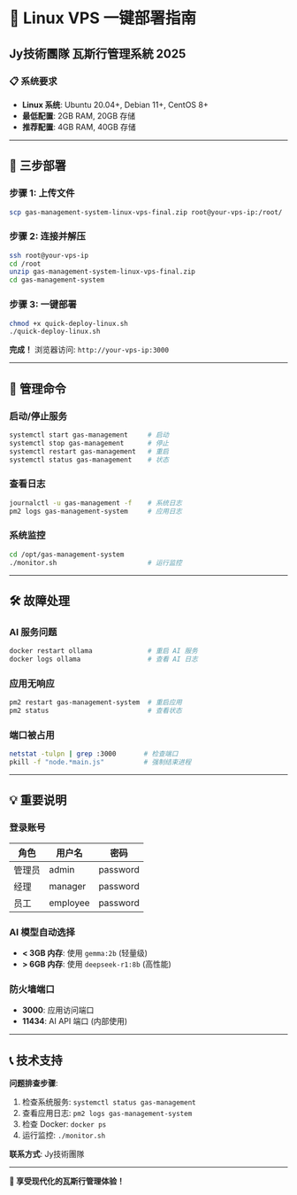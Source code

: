 # 🚀 Linux VPS 一键部署指南

## Jy技術團隊 瓦斯行管理系統 2025

### 📋 系统要求
- **Linux 系统**: Ubuntu 20.04+, Debian 11+, CentOS 8+
- **最低配置**: 2GB RAM, 20GB 存储
- **推荐配置**: 4GB RAM, 40GB 存储

---

## 🎯 三步部署

### 步骤 1: 上传文件
```bash
scp gas-management-system-linux-vps-final.zip root@your-vps-ip:/root/
```

### 步骤 2: 连接并解压
```bash
ssh root@your-vps-ip
cd /root
unzip gas-management-system-linux-vps-final.zip
cd gas-management-system
```

### 步骤 3: 一键部署
```bash
chmod +x quick-deploy-linux.sh
./quick-deploy-linux.sh
```

**完成！** 浏览器访问: `http://your-vps-ip:3000`

---

## 🔧 管理命令

### 启动/停止服务
```bash
systemctl start gas-management     # 启动
systemctl stop gas-management      # 停止  
systemctl restart gas-management   # 重启
systemctl status gas-management    # 状态
```

### 查看日志
```bash
journalctl -u gas-management -f    # 系统日志
pm2 logs gas-management-system     # 应用日志
```

### 系统监控
```bash
cd /opt/gas-management-system
./monitor.sh                       # 运行监控
```

---

## 🛠️ 故障处理

### AI 服务问题
```bash
docker restart ollama              # 重启 AI 服务
docker logs ollama                 # 查看 AI 日志
```

### 应用无响应
```bash
pm2 restart gas-management-system  # 重启应用
pm2 status                         # 查看状态
```

### 端口被占用
```bash
netstat -tulpn | grep :3000       # 检查端口
pkill -f "node.*main.js"          # 强制结束进程
```

---

## 💡 重要说明

### 登录账号
| 角色 | 用户名 | 密码 |
|------|--------|------|
| 管理员 | admin | password |
| 经理 | manager | password |
| 员工 | employee | password |

### AI 模型自动选择
- **< 3GB 内存**: 使用 `gemma:2b` (轻量级)
- **> 6GB 内存**: 使用 `deepseek-r1:8b` (高性能)

### 防火墙端口
- **3000**: 应用访问端口
- **11434**: AI API 端口 (内部使用)

---

## 📞 技术支持

**问题排查步骤**:
1. 检查系统服务: `systemctl status gas-management`
2. 查看应用日志: `pm2 logs gas-management-system`
3. 检查 Docker: `docker ps`
4. 运行监控: `./monitor.sh`

**联系方式**: Jy技術團隊

---

**🎉 享受现代化的瓦斯行管理体验！**
